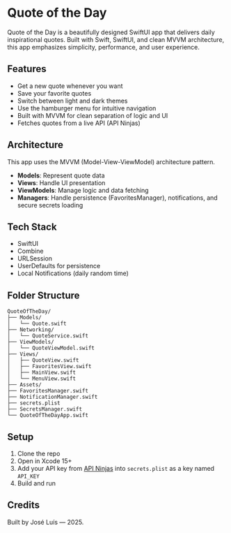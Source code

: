 # Quote of the Day

Quote of the Day is a beautifully designed SwiftUI app that delivers daily inspirational quotes. Built with Swift, SwiftUI, and clean MVVM architecture, this app emphasizes simplicity, performance, and user experience.

## Features

- Get a new quote whenever you want
- Save your favorite quotes
- Switch between light and dark themes
- Use the hamburger menu for intuitive navigation
- Built with MVVM for clean separation of logic and UI
- Fetches quotes from a live API (API Ninjas)

## Architecture

This app uses the MVVM (Model-View-ViewModel) architecture pattern.

- **Models**: Represent quote data
- **Views**: Handle UI presentation
- **ViewModels**: Manage logic and data fetching
- **Managers**: Handle persistence (FavoritesManager), notifications, and secure secrets loading

## Tech Stack

- SwiftUI
- Combine
- URLSession
- UserDefaults for persistence
- Local Notifications (daily random time)

## Folder Structure

```
QuoteOfTheDay/
├── Models/
│   └── Quote.swift
├── Networking/
│   └── QuoteService.swift
├── ViewModels/
│   └── QuoteViewModel.swift
├── Views/
│   ├── QuoteView.swift
│   ├── FavoritesView.swift
│   ├── MainView.swift
│   └── MenuView.swift
├── Assets/
├── FavoritesManager.swift
├── NotificationManager.swift
├── secrets.plist
├── SecretsManager.swift
└── QuoteOfTheDayApp.swift
```

## Setup

1. Clone the repo
2. Open in Xcode 15+
3. Add your API key from [API Ninjas](https://api-ninjas.com/api/quotes) into `secrets.plist` as a key named `API_KEY`
4. Build and run

## Credits

Built by José Luís — 2025.
